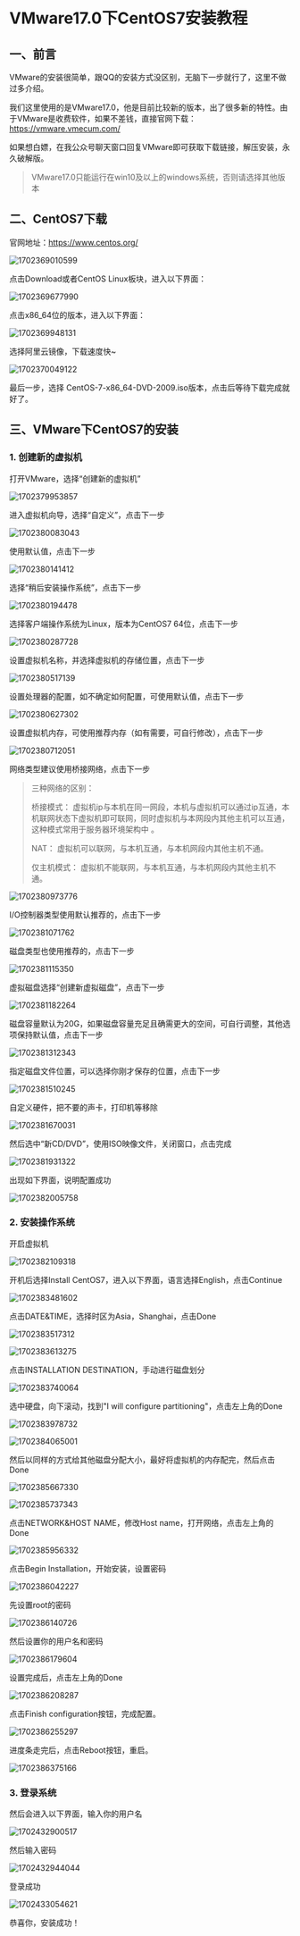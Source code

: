 # VMware17.0下CentOS7安装教程

## 一、前言

VMware的安装很简单，跟QQ的安装方式没区别，无脑下一步就行了，这里不做过多介绍。

我们这里使用的是VMware17.0，他是目前比较新的版本，出了很多新的特性。由于VMware是收费软件，如果不差钱，直接官网下载：https://vmware.vmecum.com/

如果想白嫖，在我公众号聊天窗口回复VMware即可获取下载链接，解压安装，永久破解版。

> VMware17.0只能运行在win10及以上的windows系统，否则请选择其他版本

## 二、CentOS7下载

官网地址：https://www.centos.org/

![1702369010599](VMware17.0下Centos7安装教程.assets\1702369010599.png)

点击Download或者CentOS Linux板块，进入以下界面：

![1702369677990](VMware17.0下Centos7安装教程.assets\1702369677990.png)

点击x86_64位的版本，进入以下界面：

![1702369948131](VMware17.0下Centos7安装教程.assets\1702369948131.png)

选择阿里云镜像，下载速度快~

![1702370049122](VMware17.0下Centos7安装教程.assets\1702370049122.png)

最后一步，选择 CentOS-7-x86_64-DVD-2009.iso版本，点击后等待下载完成就好了。

## 三、VMware下CentOS7的安装

### 1. 创建新的虚拟机

打开VMware，选择“创建新的虚拟机”

![1702379953857](VMware17.0下Centos7安装教程.assets\1702379953857.png)

进入虚拟机向导，选择“自定义”，点击下一步

![1702380083043](VMware17.0下Centos7安装教程.assets\1702380083043.png)

使用默认值，点击下一步

![1702380141412](VMware17.0下Centos7安装教程.assets\1702380141412.png)

选择“稍后安装操作系统”，点击下一步

![1702380194478](VMware17.0下Centos7安装教程.assets\1702380194478.png)

选择客户端操作系统为Linux，版本为CentOS7 64位，点击下一步

![1702380287728](VMware17.0下Centos7安装教程.assets\1702380287728.png)

设置虚拟机名称，并选择虚拟机的存储位置，点击下一步

![1702380517139](VMware17.0下Centos7安装教程.assets\1702380517139.png)

设置处理器的配置，如不确定如何配置，可使用默认值，点击下一步

![1702380627302](VMware17.0下Centos7安装教程.assets\1702380627302.png)

设置虚拟机内存，可使用推荐内存（如有需要，可自行修改），点击下一步

![1702380712051](VMware17.0下Centos7安装教程.assets\1702380712051.png)

网络类型建议使用桥接网络，点击下一步

> 三种网络的区别：
>
> 桥接模式： 虚拟机ip与本机在同一网段，本机与虚拟机可以通过ip互通，本机联网状态下虚拟机即可联网，同时虚拟机与本网段内其他主机可以互通，这种模式常用于服务器环境架构中 。
>
> NAT： 虚拟机可以联网，与本机互通，与本机网段内其他主机不通。 
>
> 仅主机模式： 虚拟机不能联网，与本机互通，与本机网段内其他主机不通。

![1702380973776](VMware17.0下Centos7安装教程.assets\1702380973776.png)

I/O控制器类型使用默认推荐的，点击下一步

![1702381071762](VMware17.0下Centos7安装教程.assets\1702381071762.png)

磁盘类型也使用推荐的，点击下一步

![1702381115350](VMware17.0下Centos7安装教程.assets\1702381115350.png)

虚拟磁盘选择“创建新虚拟磁盘”，点击下一步

![1702381182264](VMware17.0下Centos7安装教程.assets\1702381182264.png)

磁盘容量默认为20G，如果磁盘容量充足且确需更大的空间，可自行调整，其他选项保持默认值，点击下一步

![1702381312343](VMware17.0下Centos7安装教程.assets\1702381312343.png)

指定磁盘文件位置，可以选择你刚才保存的位置，点击下一步

![1702381510245](VMware17.0下Centos7安装教程.assets\1702381510245.png)

自定义硬件，把不要的声卡，打印机等移除

![1702381670031](VMware17.0下Centos7安装教程.assets\1702381670031.png)

然后选中“新CD/DVD”，使用ISO映像文件，关闭窗口，点击完成

![1702381931322](VMware17.0下Centos7安装教程.assets\1702381931322.png)

出现如下界面，说明配置成功

![1702382005758](VMware17.0下Centos7安装教程.assets\1702382005758.png)

### 2. 安装操作系统

开启虚拟机

![1702382109318](VMware17.0下Centos7安装教程.assets\1702382109318.png)

开机后选择Install CentOS7，进入以下界面，语言选择English，点击Continue

![1702383481602](VMware17.0下Centos7安装教程.assets\1702383481602.png)

点击DATE&TIME，选择时区为Asia，Shanghai，点击Done

![1702383517312](VMware17.0下Centos7安装教程.assets\1702383517312.png)

![1702383613275](VMware17.0下Centos7安装教程.assets\1702383613275.png)

点击INSTALLATION DESTINATION，手动进行磁盘划分

![1702383740064](VMware17.0下Centos7安装教程.assets\1702383740064.png)

选中硬盘，向下滚动，找到"I will configure partitioning"，点击左上角的Done

![1702383978732](VMware17.0下Centos7安装教程.assets\1702383978732.png)

![1702384065001](VMware17.0下Centos7安装教程.assets\1702384065001.png)

然后以同样的方式给其他磁盘分配大小，最好将虚拟机的内存配完，然后点击Done

![1702385667330](VMware17.0下Centos7安装教程.assets\1702385667330.png)

![1702385737343](VMware17.0下Centos7安装教程.assets\1702385737343.png)

点击NETWORK&HOST NAME，修改Host name，打开网络，点击左上角的Done

![1702385956332](VMware17.0下Centos7安装教程.assets\1702385956332.png)

点击Begin Installation，开始安装，设置密码

![1702386042227](VMware17.0下Centos7安装教程.assets\1702386042227.png)

先设置root的密码

![1702386140726](VMware17.0下Centos7安装教程.assets\1702386140726.png)

然后设置你的用户名和密码

![1702386179604](VMware17.0下Centos7安装教程.assets\1702386179604.png)

设置完成后，点击左上角的Done

![1702386208287](VMware17.0下Centos7安装教程.assets\1702386208287.png)

点击Finish configuration按钮，完成配置。

![1702386255297](VMware17.0下Centos7安装教程.assets\1702386255297.png)

进度条走完后，点击Reboot按钮，重启。

![1702386375166](VMware17.0下Centos7安装教程.assets\1702386375166.png)

### 3. 登录系统

然后会进入以下界面，输入你的用户名

![1702432900517](VMware17.0下Centos7安装教程.assets\1702432900517.png)

然后输入密码

![1702432944044](VMware17.0下Centos7安装教程.assets\1702432944044.png)

登录成功

![1702433054621](VMware17.0下Centos7安装教程.assets\1702433054621.png)

恭喜你，安装成功！